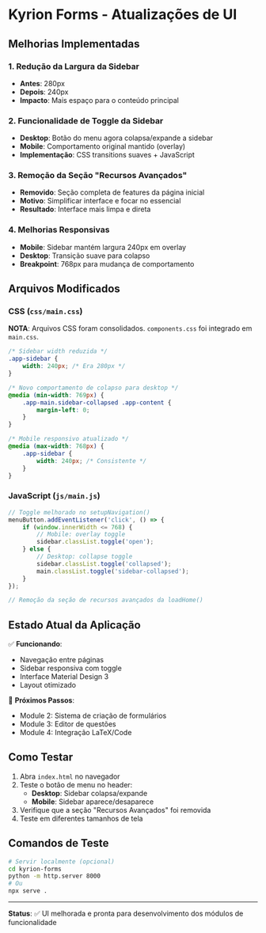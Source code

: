 # Kyrion Forms - Atualizações de UI

## Melhorias Implementadas

### 1. Redução da Largura da Sidebar
- **Antes**: 280px
- **Depois**: 240px
- **Impacto**: Mais espaço para o conteúdo principal

### 2. Funcionalidade de Toggle da Sidebar
- **Desktop**: Botão do menu agora colapsa/expande a sidebar
- **Mobile**: Comportamento original mantido (overlay)
- **Implementação**: CSS transitions suaves + JavaScript

### 3. Remoção da Seção "Recursos Avançados"
- **Removido**: Seção completa de features da página inicial
- **Motivo**: Simplificar interface e focar no essencial
- **Resultado**: Interface mais limpa e direta

### 4. Melhorias Responsivas
- **Mobile**: Sidebar mantém largura 240px em overlay
- **Desktop**: Transição suave para colapso
- **Breakpoint**: 768px para mudança de comportamento

## Arquivos Modificados

### CSS (`css/main.css`)
**NOTA**: Arquivos CSS foram consolidados. `components.css` foi integrado em `main.css`.

```css
/* Sidebar width reduzida */
.app-sidebar {
    width: 240px; /* Era 280px */
}

/* Novo comportamento de colapso para desktop */
@media (min-width: 769px) {
    .app-main.sidebar-collapsed .app-content {
        margin-left: 0;
    }
}

/* Mobile responsivo atualizado */
@media (max-width: 768px) {
    .app-sidebar {
        width: 240px; /* Consistente */
    }
}
```

### JavaScript (`js/main.js`)
```javascript
// Toggle melhorado no setupNavigation()
menuButton.addEventListener('click', () => {
    if (window.innerWidth <= 768) {
        // Mobile: overlay toggle
        sidebar.classList.toggle('open');
    } else {
        // Desktop: collapse toggle
        sidebar.classList.toggle('collapsed');
        main.classList.toggle('sidebar-collapsed');
    }
});

// Remoção da seção de recursos avançados da loadHome()
```

## Estado Atual da Aplicação

✅ **Funcionando**:
- Navegação entre páginas
- Sidebar responsiva com toggle
- Interface Material Design 3
- Layout otimizado

🚀 **Próximos Passos**:
- Module 2: Sistema de criação de formulários
- Module 3: Editor de questões
- Module 4: Integração LaTeX/Code

## Como Testar

1. Abra `index.html` no navegador
2. Teste o botão de menu no header:
   - **Desktop**: Sidebar colapsa/expande
   - **Mobile**: Sidebar aparece/desaparece
3. Verifique que a seção "Recursos Avançados" foi removida
4. Teste em diferentes tamanhos de tela

## Comandos de Teste

```bash
# Servir localmente (opcional)
cd kyrion-forms
python -m http.server 8000
# Ou
npx serve .
```

---

**Status**: ✅ UI melhorada e pronta para desenvolvimento dos módulos de funcionalidade
